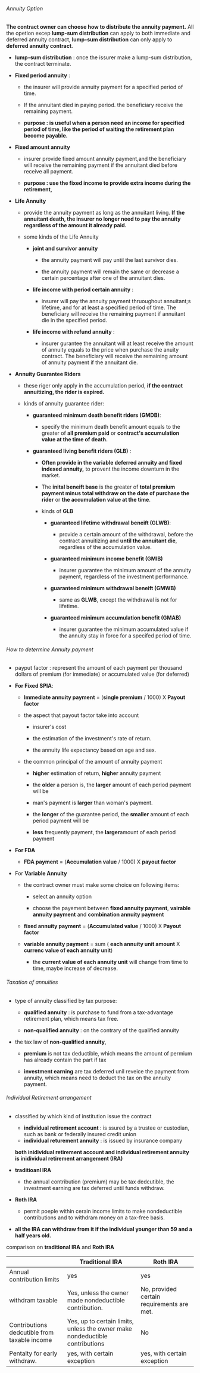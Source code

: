 ###### Annuity Option

**The contract owner can choose how to distribute the annuity payment.** All the opetion excep **lump-sum distribution** can apply to both immediate and deferred annuity contract, **lump-sum distribution** can only apply to **deferred annuity contract**.

- **lump-sum distribution** : once the issurer make a lump-sum distribution, the contract terminate.

- **Fixed period annuity** : 
  
  - the insurer will provide annuity payment for a specified period of time.
  
  - If the annuitant died in paying period. the beneficiary receive the remaining payment.
  
  - **purpose : is useful when a person need an income for specified period of time, like the period of waiting the retirement plan become payable.**

- **Fixed amount annuity**
  
  - insurer provide fixed amount annuity payment,and the beneficiary will receive the remaining payment if the annuitant died before receive all payment.
  
  - **purpose : use the fixed income to provide extra income during the retirement,**

- **Life Annuity**
  
  - provide the annuity payment as long as the annuitant living. **If the annuitant death, the insurer no longer need to pay the annuity regardless of the amount it already paid.**
  
  - some kinds of the Life Annuity
    
    - **joint and survivor annuity**
      
      - the annuity payment will pay until the last survivor dies.
      
      - the annuity payment will remain the same or decrease a certain percentage after one of the annuitant dies.
    
    - **life income with period certain annuity** : 
      
      - insurer will pay the annuity payment thruoughout annuitant;s lifetime, and for at least a specified period of time. The beneficiary will receive the remaining payment if annuitant die in the specified period.
    
    - **life income with refund annuity** : 
      
      - insurer gurantee the annuitant will at least receive the amount of annuity equals to the price when purchase the anuity contract. The beneficiary will receive the remaining amount of annuity payment if the annuitant die.

- **Annuity Guarantee Riders**
  
  - these riger only apply in the accumulation period, **if the contract annuitizing, the rider is expired.**
  
  - kinds of annuity guarantee rider:
    
    - **guaranteed minimum death benefit riders (GMDB)**:
      
      - specify the minimum death benefit amount equals to the greater of **all premium paid** or **contract's accumulation value at the time of death.**
    
    - **guaranteed living benefit riders (GLB)** : 
      
      - **Often provide in the variable deferred annuity and fixed indexed annuity,** to provent the income downturn in the market.
      
      - The **inital beneift base** is the greater of **total premium payment minus total withdraw on the date of purchase the rider** or **the accumulation value at the time**.
      
      - kinds of **GLB**
        
        - **guaranteed lifetime withdrawal beneift (GLWB)**:
          
          - provide a certain amount of the withdrawal, before the contract annuitizing and **until the annuitant die**, regardless of the accumulation value.
        
        - **guaranteed minimum income benefit (GMIB)**
          
          - insurer guarantee the minimum amount of the annuity payment, regardless of the investment performance.
        
        - **guaranteed minimum withdrawal beneift (GMWB)**
          
          - same as **GLWB**, except the withdrawal is not for lifetime.
        
        - **guaranteed minimum accumulation benefit (GMAB)**
          
          - insurer guarantee the minimum accumulated value if the annuity stay in force for a specifed period of time.

###### How to determine Annuity payment

- payput factor : represent the amount of each payment per thousand dollars of premium (for immediate) or accumulated value (for deferred)

- **For Fixed SPIA**:
  
  - **Immediate annuity payment** = (**single premium**  / 1000) X **Payout factor**
  
  - the aspect that payout factor take into account
    
    - insurer's cost
    
    - the estimation of the investment's rate of return.
    
    - the annuity life expectancy based on age and sex.
  
  - the common principal of the amount of annuity payment
    
    - **higher** estimation of return, **higher** annuity payment
    
    - the **older** a person is, the **larger** amount of each period payment will be
    
    - man's payment is **larger** than woman's payment.
    
    - the **longer** of the guarantee period, the **smaller** amount of each period payment will be
    
    - **less** frequently payment, the **larger**amount of each period payment

- **For FDA**
  
  - **FDA payment** = (**Accumulation value** / 1000) X **payout factor**

- For **Variable Annuity**
  
  - the contract owner must make some choice on following items:
    
    - select an annuity option
    
    - choose the payement between **fixed annuity payment**, **vairable annuity payment** and **combination annuity payment**
  
  - **fixed annuity payment** = (**Accumulated value** / 1000) X **Payout factor**
  
  - **variable annuity payment** = sum ( **each annuity unit amount** X **currenc value of each annuity unit**)
    
    - the **current value of each annuity unit** will change from time to time, maybe increase of decrease.

###### Taxation of annuities

- type of annuity classified by tax purpose:
  
  - **qualified annuity** : is purchase to fund from a tax-advantage retirement plan, which means tax free.
  
  - **non-qualified annuity** : on the contrary of the qualified annuity

- the tax law of  **non-qualified annuity**, 
  
  - **premium** is not tax deductible, which means the amount of permium has already contain the part if tax
  
  - **investment earning** are tax deferred unil reveice the payment from annuity, which means need to deduct the tax on the annuity payment.

###### Individual Retirement arrangement

- classified by which kind of institution issue the contract
  - **individual retirement account** : is ssured by a trustee or custodian, such as bank or federally insured credit union
  - **individual returement annuity** : is issued by insurance company
  
  **both inidividual retirement account and individual retirement annuity is inidividual retirement arrangement (IRA)**
- **traditioanl IRA**
  - the annual contribution (premium) may be tax dedcutible, the investment earning are tax deferred until funds withdraw.
- **Roth IRA**
  - permit poeple within cerain income limits to make nondeductible contributions and to withdram money on a tax-free basis.
- **all the IRA can withdraw from it if the individual younger than 59 and a half years old.**

comparison on **traditional IRA** and **Roth IRA**

|                                              | **Traditional IRA**                                                          | **Roth IRA**                               |
| -------------------------------------------- | ---------------------------------------------------------------------------- | ------------------------------------------ |
| Annual contribution limits                   | yes                                                                          | yes                                        |
| withdram taxable                             | Yes, unless the owner made nondeductible contribution.                       | No, provided certain requirements are met. |
| Contributions dedcutible from taxable income | Yes, up to certain limits, unless the owner make nondeductible contributions | No                                         |
| Pentalty for early withdraw.                 | yes, with certain exception                                                  | yes, with certain exception                |
